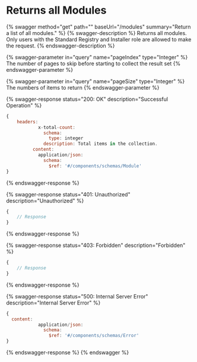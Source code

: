 # Returns all Modules

{% swagger method="get" path="" baseUrl="/modules" summary="Return a list of all modules." %}
{% swagger-description %}
Returns all modules. Only users with the Standard Registry and Installer role are allowed to make the request.
{% endswagger-description %}

{% swagger-parameter in="query" name="pageIndex" type="Integer" %}
The number of pages to skip before starting to collect the result set
{% endswagger-parameter %}

{% swagger-parameter in="query" name="pageSize" type="Integer" %}
The numbers of items to return
{% endswagger-parameter %}

{% swagger-response status="200: OK" description="Successful Operation" %}
```javascript
{
    headers:
            x-total-count:
              schema:
                type: integer
              description: Total items in the collection.
          content:
            application/json:
              schema:
                $ref: '#/components/schemas/Module'
}
```
{% endswagger-response %}

{% swagger-response status="401: Unauthorized" description="Unauthorized" %}
```javascript
{
    // Response
}
```
{% endswagger-response %}

{% swagger-response status="403: Forbidden" description="Forbidden" %}
```javascript
{
    // Response
}
```
{% endswagger-response %}

{% swagger-response status="500: Internal Server Error" description="Internal Server Error" %}
```javascript
{
  content:
            application/json:
              schema:
                $ref: '#/components/schemas/Error'
}
```
{% endswagger-response %}
{% endswagger %}
